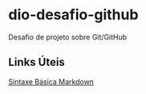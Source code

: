 # dio-desafio-github
Desafio de projeto sobre Git/GitHub

## Links Úteis
[Sintaxe Básica Markdown](https://www.markdownguide.org/basic-syntax/)
